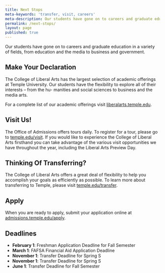 ```yaml
---
title: Next Stops
meta-keywords: 'transfer, visit, careers'
meta-description: Our students have gone on to careers and graduate education in a variety of fields, from education and the media to business and government.
permalink: /next-stops/
layout: page
published: true
---
```

Our students have gone on to careers and graduate education in a variety of fields, from education and the media to business and government.

## Make Your Declaration

The College of Liberal Arts has the largest selection of academic offerings at Temple University.
Our students have the flexibility to explore all of their interests – from the hu- manities and
social sciences to business and the media arts.

For a complete list of our academic offerings visit [liberalarts.temple.edu](liberalarts.temple.edu).

## Visit Us!

The Office of Admissions offers tours daily. To register for a tour, please go to [temple.edu/visit](temple.edu/visit). If you would like to experience the College of Liberal Arts firsthand you can take advantage of the various visit opportunities we have throughout the year, including the Liberal Arts Preview Day.

## Thinking Of Transferring?

The College of Liberal Arts offers a great deal of flexibility to help you accomplish your goals as
efficiently as possible. To learn more about transferring to Temple, please visit [temple.edu/transfer](temple.edu/transfer).

## Apply
When you are ready to apply, submit your application online at [admissions.temple.edu/apply](dmissions.temple.edu/apply).

## Deadlines

- **February 1**: Freshman Application Deadline for Fall Semester 
- **March 1**: FAFSA Financial Aid Application Deadline 
- **November 1**: Transfer Deadline for Spring S
- **November 1**: Transfer Deadline for Spring S
- **June 1**: Transfer Deadline for Fall Semester
